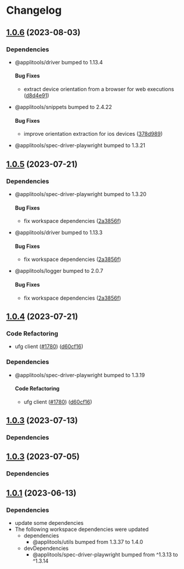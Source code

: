 # Changelog

## [1.0.6](https://github.com/applitools/eyes.sdk.javascript1/compare/js/spec-driver-browser-extension@1.0.5...js/spec-driver-browser-extension@1.0.6) (2023-08-03)


### Dependencies

* @applitools/driver bumped to 1.13.4
  #### Bug Fixes

  * extract device orientation from a browser for web executions ([d8d4e91](https://github.com/applitools/eyes.sdk.javascript1/commit/d8d4e919965fb9105915e762c397ec2cc57a8a71))



* @applitools/snippets bumped to 2.4.22
  #### Bug Fixes

  * improve orientation extraction for ios devices ([378d989](https://github.com/applitools/eyes.sdk.javascript1/commit/378d9894e4fbc7247087ccb8c46266dc4737e2e5))
* @applitools/spec-driver-playwright bumped to 1.3.21


## [1.0.5](https://github.com/applitools/eyes.sdk.javascript1/compare/js/spec-driver-browser-extension@1.0.4...js/spec-driver-browser-extension@1.0.5) (2023-07-21)


### Dependencies

* @applitools/spec-driver-playwright bumped to 1.3.20
  #### Bug Fixes

  * fix workspace dependencies ([2a3856f](https://github.com/applitools/eyes.sdk.javascript1/commit/2a3856f3ce3bcf1407f59c676653b6f218556760))



* @applitools/driver bumped to 1.13.3
  #### Bug Fixes

  * fix workspace dependencies ([2a3856f](https://github.com/applitools/eyes.sdk.javascript1/commit/2a3856f3ce3bcf1407f59c676653b6f218556760))



* @applitools/logger bumped to 2.0.7
  #### Bug Fixes

  * fix workspace dependencies ([2a3856f](https://github.com/applitools/eyes.sdk.javascript1/commit/2a3856f3ce3bcf1407f59c676653b6f218556760))

## [1.0.4](https://github.com/applitools/eyes.sdk.javascript1/compare/js/spec-driver-browser-extension@1.0.3...js/spec-driver-browser-extension@1.0.4) (2023-07-21)


### Code Refactoring

* ufg client ([#1780](https://github.com/applitools/eyes.sdk.javascript1/issues/1780)) ([d60cf16](https://github.com/applitools/eyes.sdk.javascript1/commit/d60cf1616741a96b152a1548760bb98116e5c3f9))


### Dependencies

* @applitools/spec-driver-playwright bumped to 1.3.19
  #### Code Refactoring

  * ufg client ([#1780](https://github.com/applitools/eyes.sdk.javascript1/issues/1780)) ([d60cf16](https://github.com/applitools/eyes.sdk.javascript1/commit/d60cf1616741a96b152a1548760bb98116e5c3f9))




## [1.0.3](https://github.com/applitools/eyes.sdk.javascript1/compare/js/spec-driver-browser-extension-v1.0.2...js/spec-driver-browser-extension@1.0.3) (2023-07-13)


### Dependencies



## [1.0.3](https://github.com/applitools/eyes.sdk.javascript1/compare/js/spec-driver-browser-extension-v1.0.2...js/spec-driver-browser-extension@1.0.3) (2023-07-05)


### Dependencies



## [1.0.1](https://github.com/applitools/eyes.sdk.javascript1/compare/js/spec-driver-browser-extension-v1.0.0...js/spec-driver-browser-extension@1.0.1) (2023-06-13)


### Dependencies

* update some dependencies
* The following workspace dependencies were updated
  * dependencies
    * @applitools/utils bumped from 1.3.37 to 1.4.0
  * devDependencies
    * @applitools/spec-driver-playwright bumped from ^1.3.13 to ^1.3.14
